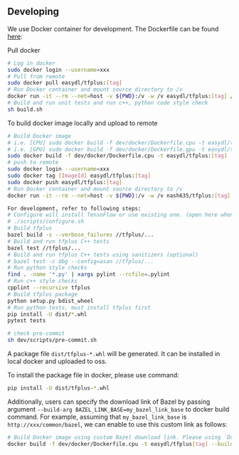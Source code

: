 ## Developing

We use Docker container for development. The Dockerfile can be found [here](dev/Dockerfile):

Pull docker
```bash
# Log in docker
sudo docker login --username=xxx
# Pull from remote
sudo docker pull easydl/tfplus:[tag]
# Run Docker container and mount source directory to /v
docker run -it --rm --net=host -v ${PWD}:/v -w /v easydl/tfplus:[tag] /bin/bash
# Build and run unit tests and run c++, python code style check
sh build.sh
```

To build docker image locally and upload to remote
```bash
# Build Docker image
# i.e. [CPU] sudo docker build -f dev/docker/Dockerfile.cpu -t easydl/tfplus:tf213_dev .
# i.e. [GPU] sudo docker build -f dev/docker/Dockerfile.gpu -t easydl/tfplus:tf213_dev_gpu .
sudo docker build -f dev/docker/Dockerfile.cpu -t easydl/tfplus:[tag] .
# push to remote
sudo docker login --username=xxx
sudo docker tag [ImageId] easydl/tfplus:[tag]
sudo docker push easydl/tfplus:[tag]
# Run Docker container and mount source directory to /v
docker run -it --rm --net=host -v ${PWD}:/v -w /v nash635/tfplus:[tag]

For development, refer to following steps:
# Configure will install TensoFlow or use existing one. (open here when tfplus added.)
# ./scripts/configure.sh
# Build tfplus
bazel build -s --verbose_failures //tfplus/...
# Build and run tfplus C++ tests
bazel test //tfplus/...
# Build and run tfplus C++ tests using sanitizers (optional)
# bazel test -c dbg --config=asan //tfplus/...
# Run python style checks
find . -name '*.py' | xargs pylint --rcfile=.pylint
# Run c++ style checks
cpplint --recursive tfplus
# Build tfplus package
python setup.py bdist_wheel
# Run python tests, must install tfplus first
pip install -U dist/*.whl
pytest tests

# check pre-commit
sh dev/scripts/pre-commit.sh
```

A package file `dist/tfplus-*.whl` will be generated. It can be installed in local docker and uploaded to oss.

To install the package file in docker, please use command:
```bash
pip install -U dist/tfplus-*.whl
```

Additionally, users can specify the download link of Bazel by passing argument `--build-arg BAZEL_LINK_BASE=my_bazel_link_base` to docker build command. For example, assuming that `my_bazel_link_base` is `http://xxx/common/bazel`, we can enable to use this custom link as follows:
```bash
# Build Docker image using custom Bazel download link. Please using `Dockerfile.gpu`` for GPU image building.
docker build -f dev/docker/Dockerfile.cpu -t easydl/tfplus[tag] --build-arg BAZEL_LINK_BASE=*** .
```
